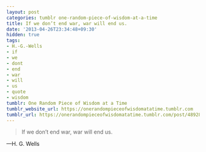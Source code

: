 ```yaml
---
layout: post
categories: tumblr one-random-piece-of-wisdom-at-a-time
title: If we don’t end war, war will end us.
date: '2013-04-26T23:34:48+09:30'
hidden: true
tags:
- H.-G.-Wells
- if
- we
- dont
- end
- war
- will
- us
- quote
- wisdom
tumblr: One Random Piece of Wisdom at a Time
tumblr_website_url: https://onerandompieceofwisdomatatime.tumblr.com
tumblr_url: https://onerandompieceofwisdomatatime.tumblr.com/post/48928889766/if-we-dont-end-war-war-will-end-us
---
```

> If we don’t end war, war will end us.

—H. G. Wells
